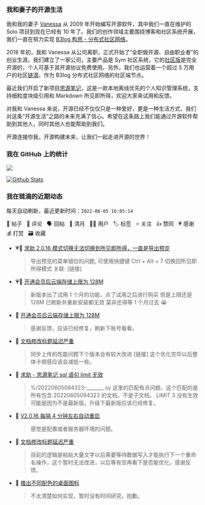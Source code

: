### 我和妻子的开源生活

我和我的妻子 [Vanessa](https://github.com/Vanessa219) 从 2009 年开始编写开源软件，其中我们一直在维护的 Solo 项目到现在已经有 10 年了。我们的创作领域主要围绕博客和社区系统开展，我们一直在努力实现 [B3log 构思 - 分布式社区网络](https://ld246.com/article/1546941897596)。

2018 年初，我和 Vanessa 从公司离职，正式开始了“全职做开源、自由职业者”的创业生涯。我们建立了一家公司，主要产品是 Sym 社区系统，它的[社区版](https://github.com/88250/symphony)是完全开源的，个人可基于其开源协议免费使用。另外，我们也运营着一个超过 5 万用户的社区[链滴](https://ld246.com)，作为 B3log 分布式社区网络的社区端节点。

最近我们开启了新项目[思源笔记](https://github.com/siyuan-note/siyuan)，这是一款本地离线优先的个人知识管理系统，支持细粒度块级引用和 Markdown 所见即所得，欢迎大家来试用和反馈。

对我和 Vanessa 来说，开源已经不仅仅只是一种爱好，更是一种生活方式，我们对这条“开源生活”之路的未来充满了信心。希望在这条路上我们能通过开源软件帮助到其他人，同时其他人也能帮助到我们。

开源连接你我，开源构建未来，让我们一起走进开源的世界！

### 我在 GitHub 上的统计

<a title="Hits" target="_blank" href="https://github.com/88250/88250"><img src="https://hits.b3log.org/88250/88250.svg"></a>

[![Github Stats](https://github-readme-stats.vercel.app/api?username=88250&theme=tokyonight&show_icons=true)](https://github.com/88250)

<!--events start -->

### 我在链滴的近期动态

每天自动刷新，最近更新时间：`2022-06-05 16:05:14`

📝 帖子 &nbsp; 💬 评论 &nbsp; 🗣 回帖 &nbsp; 🌙 清月 &nbsp; 👨‍💻 用户 &nbsp; 🏷️ 标签 &nbsp; ⭐️ 关注 &nbsp; 👍 赞同 &nbsp; 💗 感谢 &nbsp; 💰 打赏 &nbsp; 🗃 收藏

* 💗💬 [求助 2.0.16 模式切换无法切换到所见即所得，一直是导出预览](https://ld246.com/article/1654403506065/comment/1654407416346#comments)

  > 导出预览的菜单错位的问题, 可使用快捷键 Ctrl + Alt + 7 切换回所见即所得模式 关联: [链接]
* 💗📝 [开通会员后云端存储上限为 128M](https://ld246.com/article/1654402948814)

  > 新版本出了试用 1 个月的功能，点了试用之后进行购买 但是上限还是 128M 已刷新并重新安装都无效 莫非还得等 1 个月过去 😭
* 💬 [开通会员后云端存储上限为 128M](https://ld246.com/article/1654402948814/comment/1654408538797#comments)

  > 感谢反馈，应该已经修复，刷新下账号看看。
* 💬 [文档修改标题延迟严重](https://ld246.com/article/1654358586786/comment/1654399885984#comments)

  > 同步上传的性能问题下个版本会有较大改进 [链接] 这个优化完毕以后整体卡顿感应该会减低一些。
* 💬 [求助 - 思源笔记 sql 语句 limit 无效](https://ld246.com/article/1654396721710/comment/1654397262050#comments)

  > %/20220605094323-_______.sy 这里的匹配有点问题，这个匹配的是所有包含 20220605094323 的文档，不是子文档。 LIMIT 3 没有生效可能是因为不是最新版，升级下最新版应该已经修复。
* 💬 [V2.0.16 每隔 4 分钟左右自动重启](https://ld246.com/article/1654354583481/comment/1654396730698#comments)

  > 感觉是配置或者服务器环境的问题。
* 💬 [文档修改标题延迟严重](https://ld246.com/article/1654358586786/comment/1654396699582#comments)

  > 目前的逻辑是粘贴大量文字以后需要等待数据写入才能执行下一个重命名操作，这个暂时无法改进，以后等有空再看下是否能优化，感谢反馈。
* 💬 [推出不同配色的桌面图标](https://ld246.com/article/1654394163265/comment/1654396610433#comments)

  > 不太清楚如何实现，暂时没有时间研究，抱歉。


<!--events end -->
